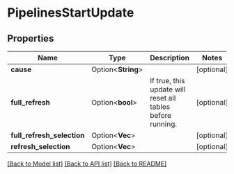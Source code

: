 # PipelinesStartUpdate

## Properties

Name | Type | Description | Notes
------------ | ------------- | ------------- | -------------
**cause** | Option<**String**> |  | [optional]
**full_refresh** | Option<**bool**> | If true, this update will reset all tables before running. | [optional]
**full_refresh_selection** | Option<**Vec<String>**> |  | [optional]
**refresh_selection** | Option<**Vec<String>**> |  | [optional]

[[Back to Model list]](../README.md#documentation-for-models) [[Back to API list]](../README.md#documentation-for-api-endpoints) [[Back to README]](../README.md)


